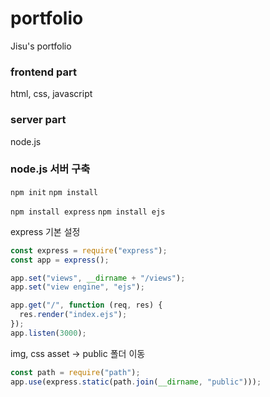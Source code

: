# portfolio
Jisu's portfolio

### frontend part
html, css, javascript

### server part
node.js


### node.js 서버 구축

`npm init`
`npm install`

`npm install express`
`npm install ejs`

express 기본 설정

```javascript
const express = require("express");
const app = express();

app.set("views", __dirname + "/views");
app.set("view engine", "ejs");

app.get("/", function (req, res) {
  res.render("index.ejs");
});
app.listen(3000);
```

img, css asset -> public 폴더 이동

```javascript
const path = require("path");
app.use(express.static(path.join(__dirname, "public")));
```
 
